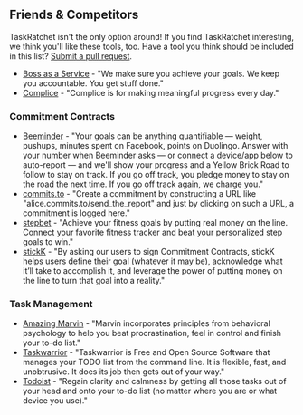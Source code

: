 ## Friends & Competitors

TaskRatchet isn't the only option around! If you find TaskRatchet interesting, we think you'll
like these tools, too. Have a tool you think should be included in this list? [Submit a pull request][1].

- [Boss as a Service](https://bossasaservice.life/) - "We make sure you achieve your goals. We keep you accountable. You get stuff done."
- [Complice](https://complice.co/) - "Complice is for making meaningful progress every day."

### Commitment Contracts

- [Beeminder](https://www.beeminder.com/home) - "Your goals can be anything quantifiable — weight, pushups, minutes 
spent on Facebook, points on Duolingo. Answer with your number when Beeminder asks — or connect a device/app below to 
auto-report — and we'll show your progress and a Yellow Brick Road to follow to stay on track. If you go off track, you 
pledge money to stay on the road the next time. If you go off track again, we charge you."
- [commits.to](http://commits.to/) - "Create a commitment by constructing a URL like "alice.commits.to/send_the_report" 
and just by clicking on such a URL, a commitment is logged here."
- [stepbet](https://waybetter.com/stepbet) - "Achieve your fitness goals by putting real money on the line. Connect your favorite fitness tracker and beat your personalized step goals to win."
- [stickK](https://www.stickk.com/) - "By asking our users to sign Commitment Contracts, stickK helps users define their 
goal (whatever it may be), acknowledge what it’ll take to accomplish it, and leverage the power of putting money on the 
line to turn that goal into a reality."

### Task Management

- [Amazing Marvin](https://amazingmarvin.com/) - "Marvin incorporates principles from behavioral psychology to help you 
beat procrastination, feel in control and finish your to-do list."
- [Taskwarrior](https://taskwarrior.org/) - "Taskwarrior is Free and Open Source Software that manages your TODO list 
from the command line. It is flexible, fast, and unobtrusive. It does its job then gets out of your way."
- [Todoist](https://todoist.com/) - "Regain clarity and calmness by getting all those tasks out of your head and onto 
your to-do list (no matter where you are or what device you use)."

[1]: https://github.com/narthur/taskratchet-docs/edit/master/friends.md
